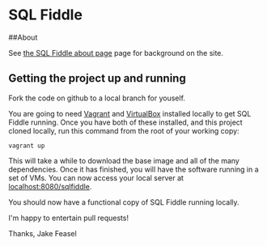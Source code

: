 SQL Fiddle
==========

##About

See [the SQL Fiddle about page](http://sqlfiddle.com/about.html) page for background on the site.

## Getting the project up and running

Fork the code on github to a local branch for youself.  

You are going to need [Vagrant](http://www.vagrantup.com/) and [VirtualBox](https://www.virtualbox.org/) installed locally to get SQL Fiddle running. Once you have both of these installed, and this project cloned locally, run this command from the root of your working copy:

    vagrant up

This will take a while to download the base image and all of the many dependencies. Once it has finished, you will have the software running in a set of VMs. You can now access your local server at [localhost:8080/sqlfiddle](http://localhost:8080/sqlfiddle).

You should now have a functional copy of SQL Fiddle running locally.

I'm happy to entertain pull requests!

Thanks, 
Jake Feasel
